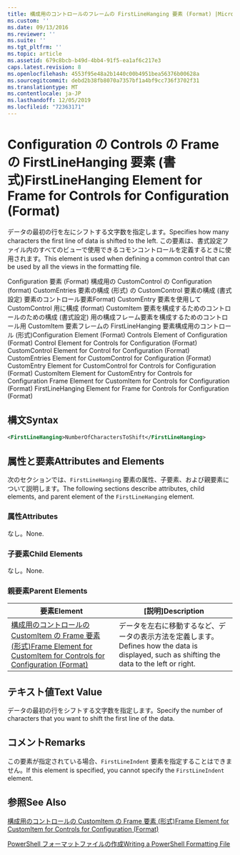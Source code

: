 ```yaml
---
title: 構成用のコントロールのフレームの FirstLineHanging 要素 (Format) |Microsoft Docs
ms.custom: ''
ms.date: 09/13/2016
ms.reviewer: ''
ms.suite: ''
ms.tgt_pltfrm: ''
ms.topic: article
ms.assetid: 679c8bcb-b49d-4bb4-91f5-ea1af6c217e3
caps.latest.revision: 8
ms.openlocfilehash: 4553f95e48a2b1440c00b4951bea56376b00628a
ms.sourcegitcommit: debd2b38fb8070a7357bf1a4bf9cc736f3702f31
ms.translationtype: MT
ms.contentlocale: ja-JP
ms.lasthandoff: 12/05/2019
ms.locfileid: "72363171"
---
```

# <a name="firstlinehanging-element-for-frame-for-controls-for-configuration-format"></a><span data-ttu-id="07d68-102">Configuration の Controls の Frame の FirstLineHanging 要素 (書式)</span><span class="sxs-lookup"><span data-stu-id="07d68-102">FirstLineHanging Element for Frame for Controls for Configuration (Format)</span></span>

<span data-ttu-id="07d68-103">データの最初の行を左にシフトする文字数を指定します。</span><span class="sxs-lookup"><span data-stu-id="07d68-103">Specifies how many characters the first line of data is shifted to the left.</span></span> <span data-ttu-id="07d68-104">この要素は、書式設定ファイル内のすべてのビューで使用できるコモンコントロールを定義するときに使用されます。</span><span class="sxs-lookup"><span data-stu-id="07d68-104">This element is used when defining a common control that can be used by all the views in the formatting file.</span></span>

<span data-ttu-id="07d68-105">Configuration 要素 (Format) 構成用の CustomControl の Configuration (format) CustomEntries 要素の構成 (形式) の CustomControl 要素の構成 (書式設定) 要素のコントロール要素Format) CustomEntry 要素を使用して CustomControl 用に構成 (format) CustomItem 要素を構成するためのコントロールのための構成 (書式設定) 用の構成フレーム要素を構成するためのコントロール用 CustomItem 要素フレームの FirstLineHanging 要素構成用のコントロール (形式)</span><span class="sxs-lookup"><span data-stu-id="07d68-105">Configuration Element (Format) Controls Element of Configuration (Format) Control Element for Controls for Configuration (Format) CustomControl Element for Control for Configuration (Format) CustomEntries Element for CustomControl for Configuration (Format) CustomEntry Element for CustomControl for Controls for Configuration (Format) CustomItem Element for CustomEntry for Controls for Configuration Frame Element for CustomItem for Controls for Configuration (Format) FirstLineHanging Element for Frame for Controls for Configuration (Format)</span></span>

## <a name="syntax"></a><span data-ttu-id="07d68-106">構文</span><span class="sxs-lookup"><span data-stu-id="07d68-106">Syntax</span></span>

```xml
<FirstLineHanging>NumberOfCharactersToShift</FirstLineHanging>
```

## <a name="attributes-and-elements"></a><span data-ttu-id="07d68-107">属性と要素</span><span class="sxs-lookup"><span data-stu-id="07d68-107">Attributes and Elements</span></span>

<span data-ttu-id="07d68-108">次のセクションでは、`FirstLineHanging` 要素の属性、子要素、および親要素について説明します。</span><span class="sxs-lookup"><span data-stu-id="07d68-108">The following sections describe attributes, child elements, and parent element of the `FirstLineHanging` element.</span></span>

### <a name="attributes"></a><span data-ttu-id="07d68-109">属性</span><span class="sxs-lookup"><span data-stu-id="07d68-109">Attributes</span></span>

<span data-ttu-id="07d68-110">なし。</span><span class="sxs-lookup"><span data-stu-id="07d68-110">None.</span></span>

### <a name="child-elements"></a><span data-ttu-id="07d68-111">子要素</span><span class="sxs-lookup"><span data-stu-id="07d68-111">Child Elements</span></span>

<span data-ttu-id="07d68-112">なし。</span><span class="sxs-lookup"><span data-stu-id="07d68-112">None.</span></span>

### <a name="parent-elements"></a><span data-ttu-id="07d68-113">親要素</span><span class="sxs-lookup"><span data-stu-id="07d68-113">Parent Elements</span></span>

|<span data-ttu-id="07d68-114">要素</span><span class="sxs-lookup"><span data-stu-id="07d68-114">Element</span></span>|<span data-ttu-id="07d68-115">[説明]</span><span class="sxs-lookup"><span data-stu-id="07d68-115">Description</span></span>|
|-------------|-----------------|
|[<span data-ttu-id="07d68-116">構成用のコントロールの CustomItem の Frame 要素 (形式)</span><span class="sxs-lookup"><span data-stu-id="07d68-116">Frame Element for CustomItem for Controls for Configuration (Format)</span></span>](./frame-element-for-customitem-for-controls-for-configuration-format.md)|<span data-ttu-id="07d68-117">データを左右に移動するなど、データの表示方法を定義します。</span><span class="sxs-lookup"><span data-stu-id="07d68-117">Defines how the data is displayed, such as shifting the data to the left or right.</span></span>|

## <a name="text-value"></a><span data-ttu-id="07d68-118">テキスト値</span><span class="sxs-lookup"><span data-stu-id="07d68-118">Text Value</span></span>

<span data-ttu-id="07d68-119">データの最初の行をシフトする文字数を指定します。</span><span class="sxs-lookup"><span data-stu-id="07d68-119">Specify the number of characters that you want to shift the first line of the data.</span></span>

## <a name="remarks"></a><span data-ttu-id="07d68-120">コメント</span><span class="sxs-lookup"><span data-stu-id="07d68-120">Remarks</span></span>

<span data-ttu-id="07d68-121">この要素が指定されている場合、`FirstLineIndent` 要素を指定することはできません。</span><span class="sxs-lookup"><span data-stu-id="07d68-121">If this element is specified, you cannot specify the `FirstLineIndent` element.</span></span>

## <a name="see-also"></a><span data-ttu-id="07d68-122">参照</span><span class="sxs-lookup"><span data-stu-id="07d68-122">See Also</span></span>

[<span data-ttu-id="07d68-123">構成用のコントロールの CustomItem の Frame 要素 (形式)</span><span class="sxs-lookup"><span data-stu-id="07d68-123">Frame Element for CustomItem for Controls for Configuration (Format)</span></span>](./frame-element-for-customitem-for-controls-for-configuration-format.md)

[<span data-ttu-id="07d68-124">PowerShell フォーマットファイルの作成</span><span class="sxs-lookup"><span data-stu-id="07d68-124">Writing a PowerShell Formatting File</span></span>](./writing-a-powershell-formatting-file.md)
